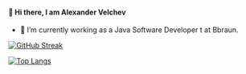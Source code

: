 #### 👋 Hi there, I am Alexander Velchev

- 🔭 I’m currently working as a Java Software Developer t at Bbraun. 

[![GitHub Streak](https://myappstrike.herokuapp.com?user=alvelchev&theme=gruvbox)](https://git.io/streak-stats)

[![Top Langs](https://github-readme-stats.vercel.app/api/top-langs/?username=alvelchev&layout=compact&theme=vision-friendly-dark)](https://github.com/anuraghazra/github-readme-stats)

